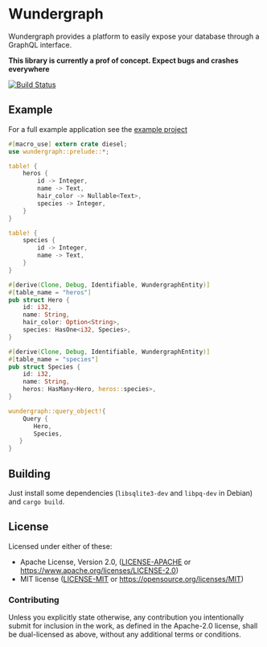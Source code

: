 Wundergraph
==========

Wundergraph provides a platform to easily expose your database through a GraphQL interface.

**This library is currently a prof of concept. Expect bugs and crashes everywhere**

[![Build Status](https://travis-ci.org/weiznich/wundergraph.svg?branch=master)](https://travis-ci.org/weiznich/wundergraph)


## Example
For a full example application see the [example project](https://github.com/weiznich/wundergraph/blob/master/wundergraph_example/src/bin/main.rs)

```rust
#[macro_use] extern crate diesel;
use wundergraph::prelude::*;

table! {
    heros {
        id -> Integer,
        name -> Text,
        hair_color -> Nullable<Text>,
        species -> Integer,
    }
}

table! {
    species {
        id -> Integer,
        name -> Text,
    }
}

#[derive(Clone, Debug, Identifiable, WundergraphEntity)]
#[table_name = "heros"]
pub struct Hero {
    id: i32,
    name: String,
    hair_color: Option<String>,
    species: HasOne<i32, Species>,
}

#[derive(Clone, Debug, Identifiable, WundergraphEntity)]
#[table_name = "species"]
pub struct Species {
    id: i32,
    name: String,
    heros: HasMany<Hero, heros::species>,
}

wundergraph::query_object!{
    Query {
       Hero,
       Species,
   }
}
```

## Building

Just install some dependencies (`libsqlite3-dev` and `libpq-dev` in Debian) and `cargo build`.

## License

Licensed under either of these:

 * Apache License, Version 2.0, ([LICENSE-APACHE](LICENSE-APACHE) or
   https://www.apache.org/licenses/LICENSE-2.0)
 * MIT license ([LICENSE-MIT](LICENSE-MIT) or
   https://opensource.org/licenses/MIT)

### Contributing

Unless you explicitly state otherwise, any contribution you intentionally submit
for inclusion in the work, as defined in the Apache-2.0 license, shall be
dual-licensed as above, without any additional terms or conditions.
